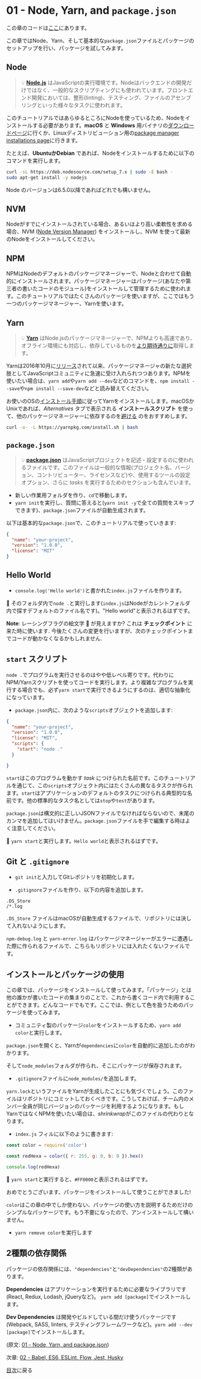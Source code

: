 # 01 - Node, Yarn, and `package.json`

この章のコードは[ここ](https://github.com/verekia/js-stack-walkthrough/tree/master/01-node-yarn-package-json)にあります。

この章ではNode、Yarn、そして基本的な`package.json`ファイルとパッケージのセットアップを行い、パッケージを試してみます。

## Node

> 💡 **[Node.js](https://nodejs.org/)** はJavaScriptの実行環境です。Nodeはバックエンドの開発だけではなく、一般的なスクリプティングにも使われています。フロントエンド開発においては、整形(linting)、テスティング、ファイルのアセンブリングといった様々なタスクに使われます。

このチュートリアルではあらゆるところにNodeを使っているため、Nodeをインストールする必要があります。**macOS** と **Windows** 用バイナリの[ダウンロードページ](https://nodejs.org/en/download/current/)に行くか、Linuxディストリビューション用の[package manager installations page](https://nodejs.org/en/download/package-manager/)に行きます。

たとえば、**UbuntuかDebian** であれば、Nodeをインストールするために以下のコマンドを実行します。

```sh
curl -sL https://deb.nodesource.com/setup_7.x | sudo -E bash -
sudo apt-get install -y nodejs
```

Node のバージョンは6.5.0以降であればどれでも構いません。

## NVM

Nodeがすでにインストールされている場合、あるいはより高い柔軟性を求める場合、NVM ([Node Version Manager](https://github.com/creationix/nvm)) をインストールし、NVM を使って最新のNodeをインストールしてください。

## NPM

NPMはNodeのデフォルトのパッケージマネージャーで、Nodeと合わせて自動的にインストールされます。パッケージマネージャーはパッケージ(あなたや第三者の書いたコードのモジュール)をインストールして管理するために使われます。このチュートリアルではたくさんのパッケージを使いますが、ここではもう一つのパッケージマネージャー、Yarnを使います。

## Yarn

> 💡 **[Yarn](https://yarnpkg.com/)** はNode.jsのパッケージマネージャーで、NPMよりも高速であり、オフライン環境にも対応し、依存しているものを[より期待通りに](https://yarnpkg.com/en/docs/yarn-lock)取得します。

Yarnは2016年10月に[リリース](https://code.facebook.com/posts/1840075619545360)されて以来、パッケージマネージャの新たな選択肢としてJavaScriptコミュニティに急速に受け入れられつつあります。NPMを使いたい場合は、`yarn add`や`yarn add --dev`などのコマンドを、`npm install --save`や`npm install --save-dev`などと読み替えてください。

お使いのOSの[インストール手順](https://yarnpkg.com/en/docs/install)に従ってYarnをインストールします。macOSかUnixであれば、*Alternatives* タブで表示される **インストールスクリプト** を使って、他のパッケージマネージャーに依存するのを[避ける](https://github.com/yarnpkg/yarn/issues/1505) のをおすすめします。

```sh
curl -o- -L https://yarnpkg.com/install.sh | bash
```

## `package.json`

> 💡 **[package.json](https://yarnpkg.com/en/docs/package-json)** はJavaScriptプロジェクトを記述・設定するのに使われるファイルです。このファイルは一般的な情報(プロジェクト名、バージョン、コントリビューター、ライセンスなど)や、使用するツールの設定オプション、さらに *tasks* を実行するためのセクションも含んでいます。

- 新しい作業用フォルダを作り、`cd`で移動します。
- `yarn init`を実行し、質問に答えると(`yarn init -y`で全ての質問をスキップできます)、`package.json`ファイルが自動生成されます。

以下は基本的な`package.json`で、このチュートリアルで使っていきます:

```json
{
  "name": "your-project",
  "version": "1.0.0",
  "license": "MIT"
}
```

## Hello World

- `console.log('Hello world')`と書かれた`index.js`ファイルを作ります。

🏁 そのフォルダ内で`node .`と実行します(`index.js`はNodeがカレントフォルダ内で探すデフォルトのファイル名です)。"Hello world"と表示されるはずです。

**Note**: レーシングフラグの絵文字 🏁 が見えますか? これは **チェックポイント** に来た時に使います. 今後たくさんの変更を行いますが、次のチェックポイントまでコードが動かなくなるかもしれません.

## `start` スクリプト

`node .`でプログラムを実行させるのはやや低レベル寄りです。代わりにNPM/Yarnスクリプトを使ってコードを実行します。より複雑なプログラムを実行する場合でも、必ず`yarn start`で実行できるようにするのは、適切な抽象化になっています。

- `package.json`内に、次のような`scripts`オブジェクトを追加します:

```json
{
  "name": "your-project",
  "version": "1.0.0",
  "license": "MIT",
  "scripts": {
    "start": "node ."
  }

}
```

`start`はこのプログラムを動かす *task* につけられた名前です。このチュートリアルを通じて、この`scripts`オブジェクト内にはたくさんの異なるタスクが作られます。`start`はアプリケーションのデフォルトのタスクにつけられる典型的な名前です。他の標準的なタスク名としては`stop`や`test`があります。

`package.json`は構文的に正しいJSONファイルでなければならないので、末尾のカンマを追加してはいけません。`package.json`ファイルを手で編集する時はよく注意してください。

🏁 `yarn start`と実行します。`Hello world`と表示されるはずです。

## Git と `.gitignore`

- `git init`と入力してGitレポジトリを初期化します。

- `.gitignore`ファイルを作り、以下の内容を追加します。

```gitignore
.DS_Store
/*.log
```

`.DS_Store` ファイルはmacOSが自動生成するファイルで、リポジトリには決して入れないようにします。

`npm-debug.log` と `yarn-error.log` はパッケージマネージャーがエラーに遭遇した際に作られるファイルで、こちらもリポジトリには入れたくないファイルです。

## インストールとパッケージの使用

この章では、パッケージをインストールして使ってみます。「パッケージ」とは他の誰かが書いたコードの集まりのことで、これから書くコード内で利用することができます。どんなコードでもです。ここでは、例として色を扱うためのパッケージを使ってみます。

- コミュニティ製のパッケージ`color`をインストールするため、`yarn add color`と実行します。

`package.json`を開くと、Yarnが`dependencies`に`color`を自動的に追加したのがわかります。

そして`node_modules`フォルダが作られ、そこにパッケージが保存されます。

- `.gitignore`ファイルに`node_modules/`を追加します。

`yarn.lock`というファイルをYarnが生成したことにも気づくでしょう。このファイルはリポジトリにコミットしておくべきです。こうしておけば、チーム内のメンバー全員が同じバージョンのパッケージを利用するようになります。もしYarnではなくNPMを使いたい場合は、*shrinkwrap*がこのファイルの代わりとなります。

- `index.js` フィルに以下のように書きます:

```js
const color = require('color')

const redHexa = color({ r: 255, g: 0, b: 0 }).hex()

console.log(redHexa)
```

🏁 `yarn start`と実行すると、`#FF0000`と表示されるはずです。

おめでとうございます、パッケージをインストールして使うことができました!

`color`はこの章の中でしか使わない、パッケージの使い方を説明するためだけのシンプルなパッケージです。もう不要になったので、アンインストールして構いません。

- `yarn remove color`を実行します

## 2種類の依存関係

パッケージの依存関係には、`"dependencies"`と`"devDependencies"`の2種類があります。

**Dependencies** はアプリケーションを実行するために必要なライブラリです (React, Redux, Lodash, jQueryなど)。 `yarn add [package]`でインストールします。

**Dev Dependencies** は開発やビルドしている間だけ使うパッケージです(Webpack, SASS, linters, テスティングフレームワークなど)。`yarn add --dev [package]`でインストールします。

(原文: [01 - Node, Yarn, and package.json](https://github.com/verekia/js-stack-from-scratch/blob/master/tutorial/01-node-yarn-package-json.md))

次章: [02 - Babel, ES6, ESLint, Flow, Jest, Husky](02-babel-es6-eslint-flow-jest-husky.md#readme)

[目次](https://github.com/takahashim/js-stack-from-scratch#table-of-contents)に戻る
